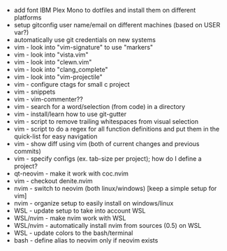 * add font IBM Plex Mono to dotfiles and install them on different platforms
* setup gitconfig user name/email on different machines (based on USER var?)
* automatically use git credentials on new systems
* vim - look into "vim-signature" to use "markers"
* vim - look into "vista.vim"
* vim - look into "clewn.vim"
* vim - look into "clang_complete"
* vim - look into "vim-projectile"
* vim - configure ctags for small c project
* vim - snippets
* vim - vim-commenter??
* vim - search for a word/selection (from code) in a directory
* vim - install/learn how to use git-gutter
* vim - script to remove trailing whitespaces from visual selection
* vim - script to do a regex for all function definitions and put them in the quick-list for easy navigation
* vim - show diff using vim (both of current changes and previous commits)
* vim - specify configs (ex. tab-size per project); how do I define a project?
* qt-neovim - make it work with coc.nvim
* vim - checkout denite.nvim
* nvim - switch to neovim (both linux/windows) [keep a simple setup for vim]
* nvim - organize setup to easily install on windows/linux
* WSL - update setup to take into account WSL
* WSL/nvim - make nvim work with WSL
* WSL/nvim - automatically install nvim from sources (0.5) on WSL
* WSL - update colors to the bash/terminal
* bash - define alias to neovim only if neovim exists
